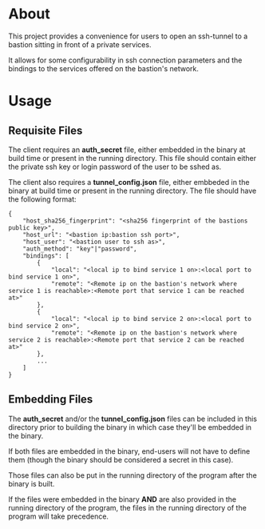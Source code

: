 # About

This project provides a convenience for users to open an ssh-tunnel to a bastion sitting in front of a private services.

It allows for some configurability in ssh connection parameters and the bindings to the services offered on the bastion's network.

# Usage

## Requisite Files

The client requires an **auth_secret** file, either embedded in the binary at build time or present in the running directory. This file should contain either the private ssh key or login password of the user to be sshed as.

The client also requires a **tunnel_config.json** file, either embbeded in the binary at build time or present in the running directory. The file should have the following format:

```
{
    "host_sha256_fingerprint": "<sha256 fingerprint of the bastions public key>",
    "host_url": "<bastion ip:bastion ssh port>",
    "host_user": "<bastion user to ssh as>",
    "auth_method": "key"|"password",
    "bindings": [
        {
            "local": "<local ip to bind service 1 on>:<local port to bind service 1 on>",
            "remote": "<Remote ip on the bastion's network where service 1 is reachable>:<Remote port that service 1 can be reached at>"
        },
        {
            "local": "<local ip to bind service 2 on>:<local port to bind service 2 on>",
            "remote": "<Remote ip on the bastion's network where service 2 is reachable>:<Remote port that service 2 can be reached at>"
        },
        ...
    ]
}
```

## Embedding Files

The **auth_secret** and/or the **tunnel_config.json** files can be included in this directory prior to building the binary in which case they'll be embedded in the binary.

If both files are embedded in the binary, end-users will not have to define them (though the binary should be considered a secret in this case).

Those files can also be put in the running directory of the program after the binary is built.

If the files were embedded in the binary **AND** are also provided in the running directory of the program, the files in the running directory of the program will take precedence.